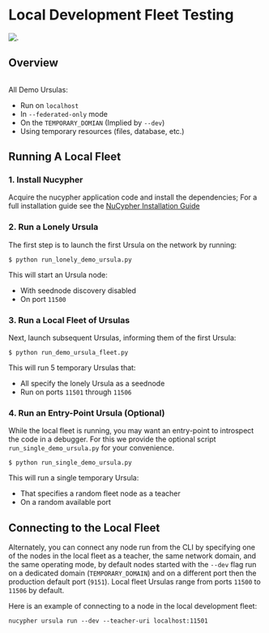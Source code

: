 # Local Development Fleet Testing

![.](https://lh3.googleusercontent.com/u7OEMBBCZjPEZunlVJFC5kR7_2k2FEJWnkzQEB_P0JW-28wtmhFJbE_7M5Ludcuh9yJKXpM8ENKV3QXT4xq3ZGLbzGQMxSm6emo_rR0vLJBnXy0-LiwXPExIDE9F0bSbPV-27bKSS5Rohyl5magLvmFvYRZr9w7MUnoGifhLma0EpQBsRpiTJRVat8ceoxj-7xN3SA9_7BmvuzCbs6xj4KjMAzjkEEaW4t52KSmMeP3X_dc6GbCkIdo1t13Vg09bC5k1kyAYStrbgXx2wWiA5p3N_9TISWgTez4A2Wn1f36DB8V-sOCp5w51u9sUWjGtXZCWsFuUWtB7e3Far2SAnaOYfFNmf4cn0q81R9u5YannkZberqPT9MEhhJA7PRbB1NRRI4a5N_406NoyQlSZHXweC-KQ74Vn147BmJ3UeZETKILCUGk8OpD_qUZ89Rz3R1HUoSpvO9fDIHeZbcB-KXE-wCIRXynMgOunQWP5vy_nZj8mMeOIzlMxorC2uUotToNfjZFPRbMPflz_z-5jE6aYIWf7d8OOgUbOKp_Rw9dJDpZYJAIfwVglYPYMQUyRkkpNzApS6QJCpGtOh_c-b5Kc1mFUpyD-BO3KLHKorNdH1Pnq15D1rLZ8JQ-WjsGDkMEUsndLQt8giYU5hY5NQGg8wMN8LduFZlfi0uRHEc9LiiBmCJCtZ6Fcvltk1WAhhf0k5gpAUwKIogko9w=w1308-h982-no)

## Overview

``` note:: Currently only "Federated Only" mode is supported for local fleets
```

All Demo Ursulas:
 * Run on `localhost`
 * In `--federated-only` mode
 * On the `TEMPORARY_DOMIAN` (Implied by `--dev`)
 * Using temporary resources (files, database, etc.)


## Running A Local Fleet

### 1. Install Nucypher

Acquire the nucypher application code and install the dependencies;
For a full installation guide see the [NuCypher Installation Guide](../guides/installation_guide)

### 2. Run a Lonely Ursula

The first step is to launch the first Ursula on the network by running:

`$ python run_lonely_demo_ursula.py`

This will start an Ursula node:
 * With seednode discovery disabled
 * On port `11500`

### 3. Run a Local Fleet of Ursulas

Next, launch subsequent Ursulas, informing them of the first Ursula:

`$ python run_demo_ursula_fleet.py`

This will run 5 temporary Ursulas that:
 * All specify the lonely Ursula as a seednode
 * Run on ports `11501` through `11506`

### 4. Run an Entry-Point Ursula (Optional)

While the local fleet is running, you may want an entry-point to introspect the code in a debugger.
For this we provide the optional script `run_single_demo_ursula.py` for your convenience.

`$ python run_single_demo_ursula.py`

This will run a single temporary Ursula:
 * That specifies a random fleet node as a teacher
 * On a random available port

## Connecting to the Local Fleet

Alternately, you can connect any node run from the CLI by specifying one of the nodes
in the local fleet as a teacher, the same network domain, and the same operating mode,
by default nodes started with the `--dev` flag run on a dedicated domain (`TEMPORARY_DOMAIN`) and
on a different port then the production default port (`9151`).
Local fleet Ursulas range from ports `11500` to `11506` by default.

Here is an example of connecting to a node in the local development fleet:

`nucypher ursula run --dev --teacher-uri localhost:11501`

``` note:: The local development fleet is an *example* meant to demonstrate how to design and use your own local fleet.
```
